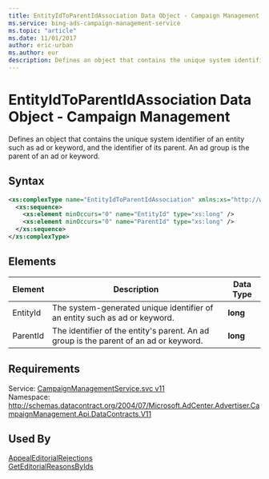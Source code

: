 ```yaml
---
title: EntityIdToParentIdAssociation Data Object - Campaign Management
ms.service: bing-ads-campaign-management-service
ms.topic: "article"
ms.date: 11/01/2017
author: eric-urban
ms.author: eur
description: Defines an object that contains the unique system identifier of an entity such as ad or keyword, and the identifier of its parent.
---
```

# EntityIdToParentIdAssociation Data Object - Campaign Management
Defines an object that contains the unique system identifier of an entity such as ad or keyword, and the identifier of its parent. An ad group is the parent of an ad or keyword.

## Syntax
```xml
<xs:complexType name="EntityIdToParentIdAssociation" xmlns:xs="http://www.w3.org/2001/XMLSchema">
  <xs:sequence>
    <xs:element minOccurs="0" name="EntityId" type="xs:long" />
    <xs:element minOccurs="0" name="ParentId" type="xs:long" />
  </xs:sequence>
</xs:complexType>
```

## <a name="elements"></a>Elements

|Element|Description|Data Type|
|-----------|---------------|-------------|
|<a name="entityid"></a>EntityId|The system-generated unique identifier of an entity such as ad or keyword.|**long**|
|<a name="parentid"></a>ParentId|The identifier of the entity's parent. An ad group is the parent of an ad or keyword.|**long**|

## Requirements
Service: [CampaignManagementService.svc v11](https://campaign.api.bingads.microsoft.com/Api/Advertiser/CampaignManagement/v11/CampaignManagementService.svc)  
Namespace: http://schemas.datacontract.org/2004/07/Microsoft.AdCenter.Advertiser.CampaignManagement.Api.DataContracts.V11  

## Used By
[AppealEditorialRejections](appealeditorialrejections.md)  
[GetEditorialReasonsByIds](geteditorialreasonsbyids.md)  
